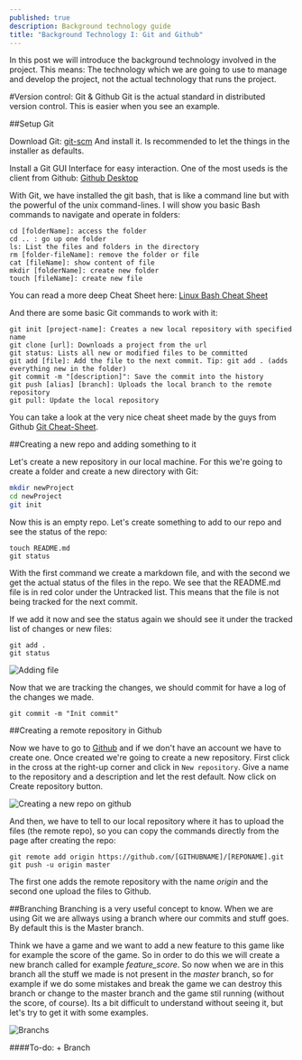 ```yaml
---
published: true
description: Background technology guide
title: "Background Technology I: Git and Github"
---
```






In this post we will introduce the background technology involved in the project. This means: The technology which we are going to use to manage and develop the project, not the actual technology that runs the project.

#Version control: Git & Github
Git is the actual standard in distributed version control. This is easier when you see an example.


##Setup Git

Download Git: [git-scm](http://git-scm.com/)
And install it. Is recommended to let the things in the installer as defaults.

Install a Git GUI Interface for easy interaction. One of the most useds is the client from Github: [Github Desktop](https://desktop.github.com/)

With Git, we have installed the git bash, that is like a command line but with the powerful of the unix command-lines. I will show you basic Bash commands to navigate and operate in folders:

    cd [folderName]: access the folder
    cd .. : go up one folder
    ls: List the files and folders in the directory
    rm [folder-fileName]: remove the folder or file
    cat [fileName]: show content of file
    mkdir [folderName]: create new folder
    touch [fileName]: create new file

You can read a more deep Cheat Sheet here: [Linux Bash Cheat Sheet](https://docs.google.com/viewer?url=http%3A%2F%2Fcli.learncodethehardway.org%2Fbash_cheat_sheet.pdf)
    
And there are some basic Git commands to work with it:

	git init [project-name]: Creates a new local repository with specified name
    git clone [url]: Downloads a project from the url
    git status: Lists all new or modified files to be committed
    git add [file]: Add the file to the next commit. Tip: git add . (adds everything new in the folder)
    git commit -m "[description]": Save the commit into the history
    git push [alias] [branch]: Uploads the local branch to the remote repository
    git pull: Update the local repository
   
You can take a look at the very nice cheat sheet made by the guys from Github [Git Cheat-Sheet](https://training.github.com/kit/downloads/github-git-cheat-sheet.pdf).


##Creating a new repo and adding something to it

Let's create a new repository in our local machine. For this we're going to create a folder and create a new directory with Git:

```bash	
mkdir newProject
cd newProject
git init
```

Now this is an empty repo. Let's create something to add to our repo and see the status of the repo:

	touch README.md 
	git status

With the first command we create a markdown file, and with the second we get the actual status of the files in the repo. We see that the README.md file is in red color under the Untracked list. This means that the file is not being tracked for the next commit. 

If we add it now and see the status again we should see it under the tracked list of changes or new files:

	git add .
    git status

![Adding file](http://i.imgur.com/ZuFxBFB.gif)

Now that we are tracking the changes, we should commit for have a log of the changes we made.

	git commit -m "Init commit"

##Creating a remote repository in Github

Now we have to go to [Github](!github.com) and if we don't have an account we have to create one. Once created we're going to create a new repository. First click in the cross at the right-up corner and click in `New repository`. Give a name to the repository and a description and let the rest default. Now click on Create repository button. 

![Creating a new repo on github](http://i.imgur.com/3ZFaDrg.gif)

And then, we have to tell to our local repository where it has to upload the files (the remote repo), so you can copy the commands directly from the page after creating the repo:

	git remote add origin https://github.com/[GITHUBNAME]/[REPONAME].git
	git push -u origin master
    
The first one adds the remote repository with the name *origin* and the second one upload the files to Github.

##Branching
Branching is a very useful concept to know. When we are using Git we are allways using a branch where our commits and stuff goes. By default this is the Master branch. 

Think we have a game and we want to add a new feature to this game like for example the score of the game. So in order to do this we will create a new branch called for example *feature_score*. So now when we are in this branch all the stuff we made is not present in the *master* branch, so for example if we do some mistakes and break the game we can destroy this branch or change to the master branch and the game stil running (without the score, of course). Its a bit difficult to understand without seeing it, but let's try to get it with some examples.

![Branchs](http://i.imgur.com/NlgiE1W.png)


####To-do:
	+ Branch
